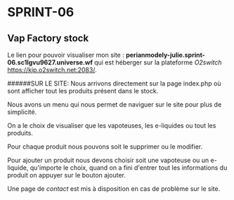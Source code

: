 # SPRINT-06

## Vap Factory stock

Le lien pour pouvoir visualiser mon site : **perianmodely-julie.sprint-06.sc1lgvu9627.universe.wf**
qui est héberger sur la plateforme _O2switch_ https://kip.o2switch.net:2083/.

######SUR LE SITE:
Nous arrivons directement sur la page index.php où sont afficher tout les produits présent dans le stock.

Nous avons un menu qui nous permet de naviguer sur le site pour plus de simplicité.

On a le choix de visualiser que les vapoteuses, les e-liquides ou tout les produits.

Pour chaque produit nous pouvons soit le supprimer ou le modifier.

Pour ajouter un produit nous devons choisir soit une vapoteuse ou un e-liquide, qu'importe le choix, quand on a fini d'entrer tout les informations du produit on appuyer sur le bouton ajouter.

Une page de _contact_ est mis à disposition en cas de problème sur le site.
